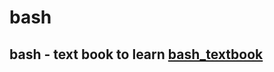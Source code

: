 # bash
## bash - text book to learn [bash_textbook](https://www.gnu.org/software/bash/manual/bash.pdf)
